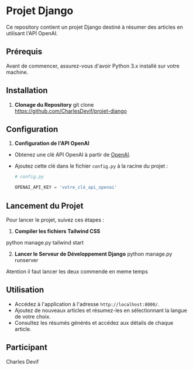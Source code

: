 # Projet Django

Ce repository contient un projet Django destiné à résumer des articles en utilisant l'API OpenAI.

## Prérequis

Avant de commencer, assurez-vous d'avoir Python 3.x installé sur votre machine.

## Installation

1. **Clonage du Repository**
git clone <https://github.com/CharlesDevif/projet-django>


## Configuration

1. **Configuration de l'API OpenAI**

- Obtenez une clé API OpenAI à partir de [OpenAI](https://openai.com).
- Ajoutez cette clé dans le fichier `config.py` à la racine du projet :

  ```python
  # config.py
  
  OPENAI_API_KEY = 'votre_clé_api_openai'
  ```

## Lancement du Projet

Pour lancer le projet, suivez ces étapes :

1. **Compiler les fichiers Tailwind CSS**

python manage.py tailwind start


2. **Lancer le Serveur de Développement Django**
python manage.py runserver

Atention il faut lancer les deux commende en meme temps 

## Utilisation

- Accédez à l'application à l'adresse `http://localhost:8000/`.
- Ajoutez de nouveaux articles et résumez-les en sélectionnant la langue de votre choix.
- Consultez les résumés générés et accédez aux détails de chaque article.

## Participant 

Charles Devif

